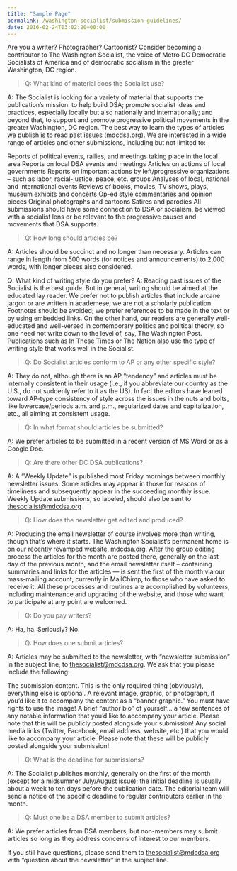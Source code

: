 ```yaml
---
title: "Sample Page"
permalink: /washington-socialist/submission-guidelines/
date: 2016-02-24T03:02:20+00:00
---
```


Are you a writer? Photographer? Cartoonist? Consider becoming a contributor to The Washington Socialist, the voice of Metro DC Democratic Socialists of America and of democratic socialism in the greater Washington, DC region.

> Q: What kind of material does the Socialist use?

A: The Socialist is looking for a variety of material that supports the publication’s mission: to help build DSA; promote socialist ideas and practices, especially locally but also nationally and internationally; and beyond that, to support and promote progressive political movements in the greater Washington, DC region. The best way to learn the types of articles we publish is to read past issues (mdcdsa.org). We are interested in a wide range of articles and other submissions, including but not limited to:

Reports of political events, rallies, and meetings taking place in the local area
Reports on local DSA events and meetings
Articles on actions of local governments
Reports on important actions by left/progressive organizations – such as labor, racial-justice, peace, etc. groups
Analyses of local, national and international events
Reviews of books, movies, TV shows, plays, museum exhibits and concerts
Op-ed style commentaries and opinion pieces
Original photographs and cartoons
Satires and parodies
All submissions should have some connection to DSA or socialism, be viewed with a socialist lens or be relevant to the progressive causes and movements that DSA supports.

> Q: How long should articles be?

A: Articles should be succinct and no longer than necessary. Articles can range in length from 500 words (for notices and announcements) to 2,000 words, with longer pieces also considered.

Q: What kind of writing style do you prefer?
A: Reading past issues of the Socialist is the best guide. But in general, writing should be aimed at the educated lay reader. We prefer not to publish articles that include arcane jargon or are written in academese; we are not a scholarly publication. Footnotes should be avoided; we prefer references to be made in the text or by using embedded links. On the other hand, our readers are generally well-educated and well-versed in contemporary politics and political theory, so one need not write down to the level of, say, The Washington Post. Publications such as In These Times or The Nation also use the type of writing style that works well in the Socialist.

> Q: Do Socialist articles conform to AP or any other specific style?

A: They do not, although there is an AP “tendency” and articles must be internally consistent in their usage (i.e., if you abbreviate our country as the U.S., do not suddenly refer to it as the US). In fact the editors have leaned toward AP-type consistency of style across the issues in the nuts and bolts, like lowercase/periods a.m. and p.m., regularized dates and capitalization, etc., all aiming at consistent usage.

> Q: In what format should articles be submitted?

A: We prefer articles to be submitted in a recent version of MS Word or as a Google Doc.

> Q: Are there other DC DSA publications?

A: A “Weekly Update” is published most Friday mornings between monthly newsletter issues. Some articles may appear in those for  reasons of timeliness and subsequently appear in the succeeding monthly issue. Weekly Update submissions, so labeled, should also be sent to thesocialist@mdcdsa.org

> Q: How does the newsletter get edited and produced?

A: Producing the email newsletter of course involves more than writing, though that’s where it starts. The Washington Socialist’s permanent home is on our recently revamped website, mdcdsa.org. After the group editing process the articles for the month are posted there, generally on the last day of the previous month, and the email newsletter itself – containing summaries and links for the articles — is sent the first of the month via our mass-mailing account, currently in MailChimp, to those who have asked to receive it. All these processes and routines are accomplished by volunteers, including maintenance and upgrading of the website, and those who want to participate at any point are welcomed.

> Q: Do you pay writers?

A: Ha, ha. Seriously? No.

> Q: How does one submit articles?

A: Articles may be submitted to the newsletter, with “newsletter submission” in the subject line, to thesocialist@mdcdsa.org. We ask that you please include the following:

The submission content. This is the only required thing (obviously), everything else is optional.
A relevant image, graphic, or photograph, if you’d like it to accompany the content as a “banner graphic.” You must have rights to use the image!
A brief “author bio” of yourself… a few sentences of any notable information that you’d like to accompany your article. Please note that this will be publicly posted alongside your submission!
Any social media links (Twitter, Facebook, email address, website, etc.) that you would like to accompany your article. Please note that these will be publicly posted alongside your submission!

> Q: What is the deadline for submissions?

A: The Socialist publishes monthly, generally on the first of the month (except for a midsummer July/August issue); the initial deadline is usually about a week to ten days before the publication date. The editorial team will send a notice of the specific deadline to regular contributors earlier in the month.

> Q: Must one be a DSA member to submit articles?

A: We prefer articles from DSA members, but non-members may submit articles so long as they address concerns of interest to our members.

If you still have questions, please send them to thesocialist@mdcdsa.org with “question about the newsletter” in the subject line.
